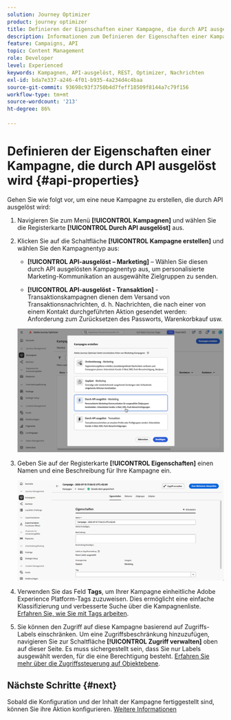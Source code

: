 ```yaml
---
solution: Journey Optimizer
product: journey optimizer
title: Definieren der Eigenschaften einer Kampagne, die durch API ausgelöst wird
description: Informationen zum Definieren der Eigenschaften einer Kampagne, die durch API ausgelöst wird.
feature: Campaigns, API
topic: Content Management
role: Developer
level: Experienced
keywords: Kampagnen, API-ausgelöst, REST, Optimizer, Nachrichten
exl-id: bda7e337-a246-4f01-b935-4a234d4c4baa
source-git-commit: 93698c93f3750b4d7feff18509f8144a7c79f156
workflow-type: tm+mt
source-wordcount: '213'
ht-degree: 86%

---
```


# Definieren der Eigenschaften einer Kampagne, die durch API ausgelöst wird {#api-properties}

Gehen Sie wie folgt vor, um eine neue Kampagne zu erstellen, die durch API ausgelöst wird:

1. Navigieren Sie zum Menü **[!UICONTROL Kampagnen]** und wählen Sie die Registerkarte **[!UICONTROL Durch API ausgelöst]** aus.

1. Klicken Sie auf die Schaltfläche **[!UICONTROL Kampagne erstellen]** und wählen Sie den Kampagnentyp aus:

   * **[!UICONTROL API-ausgelöst – Marketing]** – Wählen Sie diesen durch API ausgelösten Kampagnentyp aus, um personalisierte Marketing-Kommunikation an ausgewählte Zielgruppen zu senden.

   * **[!UICONTROL API-ausgelöst - Transaktion]** - Transaktionskampagnen dienen dem Versand von Transaktionsnachrichten, d. h. Nachrichten, die nach einer von einem Kontakt durchgeführten Aktion gesendet werden: Anforderung zum Zurücksetzen des Passworts, Warenkorbkauf usw.

   ![](assets/api-triggered-modal.png)

1. Geben Sie auf der Registerkarte **[!UICONTROL Eigenschaften]** einen Namen und eine Beschreibung für Ihre Kampagne ein.

   ![](assets/create-campaign-properties.png)

1. Verwenden Sie das Feld **Tags**, um Ihrer Kampagne einheitliche Adobe Experience Platform-Tags zuzuweisen. Dies ermöglicht eine einfache Klassifizierung und verbesserte Suche über die Kampagnenliste. [Erfahren Sie, wie Sie mit Tags arbeiten](../start/search-filter-categorize.md#tags).

1. Sie können den Zugriff auf diese Kampagne basierend auf Zugriffs-Labels einschränken. Um eine Zugriffsbeschränkung hinzuzufügen, navigieren Sie zur Schaltfläche **[!UICONTROL Zugriff verwalten]** oben auf dieser Seite. Es muss sichergestellt sein, dass Sie nur Labels ausgewählt werden, für die eine Berechtigung besteht. [Erfahren Sie mehr über die Zugriffssteuerung auf Objektebene](../administration/object-based-access.md).

## Nächste Schritte {#next}

Sobald die Konfiguration und der Inhalt der Kampagne fertiggestellt sind, können Sie ihre Aktion konfigurieren. [Weitere Informationen](api-triggered-campaign-action.md)
